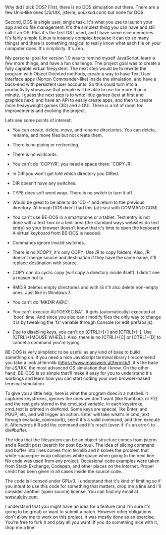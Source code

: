 Why did I pick DOS? First, there is no DOS simulation out there. There are a few Unix-like ones (JS/UIX, jsterm, uni.xkcd.com) but none for DOS.

Second, DOS is single user, single task. It's what you use to launch your app and do file management. It's the simplest thing you can have and still call it an OS. Plus it's the first OS I used, and I have some nice memories. It's fairly simple (Linux is insanely complex because it can do so many things) and there is something magical to really know what each file on your computer does. It's simplicity. It's Zen.

My personal goal for version 1.0 was to remind myself JavaScript, learn a few more things, and have a fun challenge. The project goal was to create a fully capable virtual filesystem. The next step would be to rewrite the program with Object Oriented methods, create a way to have Text User Interface apps (Norton Commander-like) inside the simulation, and have a back-end with persistent user accounts. So this could turn into a productivity showcase that people will be able to use for more than a minute. I guess the next step is to write little games (text at first and graphics next) and have an API to easily create apps, and then to create more heavyweight games (3D) and a GUI. There is a lot of room for improvements and evolving the project.

Lets see some points of interest:

- You can create, delete, move, and rename directories. You can delete, rename, and move files but not create them.
- There is no piping or redirecting.
- There is no wildcards.
- You can't do 'COPY/R', you need a space there: 'COPY /R'.
- In DIR you won't get told which directory you DIRed.
- DIR doesn't have any switches.
- TYPE does soft word wrap. There is no switch to turn it off.
- Would be great to be able to do 'CD -' and return to the previous directory. Although DOS didn't had this (at least with COMMAND.COM).
- You can't use BE-DOS in a smartphone or a tablet. Text entry is not done with a text-box or a text-area (the standard ways websites do text entry) so your browser doesn't know that it's time to open the keyboard. A virtual keyboard from BE-DOS is needed.
- Commands ignore invalid switches.
- There is no XCOPY, it's only COPY. Use /R to copy folders. Also, /R doesn't merge source and destination if they have the same name, it'll replace destination with source.
- COPY can do cyclic copy (will copy a directory inside itself). I didn't see a reason not to.

- RMDIR deletes empty directories and with /S it'll also delete non-empty ones. Just like in Windows 7.
- You can't do 'MKDIR A\B\C'.
- You can't execute AUTOEXEC.BAT. It gets (automatically) executed at 'boot' time. And since you also can't modify files the only way to change it is by tweaking the 'fs' variable through Console (or edit prefabs.js).
- Due to disabling keys, you can't do [CTRL]+[+] and [CTRL]+[-]. Use [CTRL]+[MOUSE WHEEL]. Also, there is no [CTRL]+[C] or [CTRL]+[D] to cancel a command you're typing.

BE-DOS is very simplistic to be useful as any kind of base to build something on. If you need a nice JavaScript terminal library I recommend you take a look at termlib (https://www.masswerk.at/termlib/), it's the base for JS/UIX, the most advanced OS simulation that I know. On the other hand, BE-DOS is so simple that'll make it easy for you to understand it's workings and learn how you can start coding your own browser-based terminal simulation.

To give you a little help, here is what the program does in a nutshell. It captures keystrokes, ignores the ones we don't want (like NumLock or F2) and the rest gets stored in the cmd_text variable. In each keystroke, cmd_text is printed in div#cmd. Some keys are special, like Enter, and PGUP, etc, and will trigger an action. Enter will take what's in cmd_text through evaluate_command(), see if it's a valid command, and then execute it. Afterwords it'll add the command and it's result (even if it's an error) to div#buffer.

The idea that the filesystem can be an object structure comes from jsterm and a Reddit post (search for post 8pxhuu). The idea of slicing command and buffer into lines comes from termlib and it solves the problem that white-space:pre-wrap collapses white space when going to the next line. No code was used from any project. Occasional code examples were taken from Stack Exchange, Codepen, and other places on the Internet. Proper credit has been given in all cases inside the source code.

The code is licensed under GPLv3. I understand that it's kind of limiting so if you intent to use this code for something that matters, drop me a line and I'll consider another (open source) license. You can find my email at www.alekv.com.

I understand that you might have an idea for a feature (and I'm sure it's going to be great) or want to submit a patch. However other obligations don't allow me to work on this project. It was mostly done as an exercise. You're free to fork it and play all you want! If you do something nice with it, drop me a line!